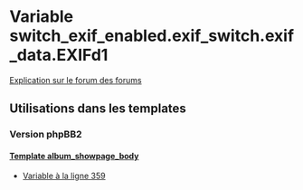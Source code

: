 # Variable switch_exif_enabled.exif_switch.exif_data.EXIFd1
[Explication sur le forum des forums](http://forum.forumactif.com/t294113-listing-des-variables#switch_exif_enabled.exif_switch.exif_data.EXIFd1)

## Utilisations dans les templates

### Version phpBB2

#### [Template album_showpage_body](subsilver/album_showpage_body.md)
* [Variable à la ligne 359](../subsilver/album_showpage_body.tpl#L359)